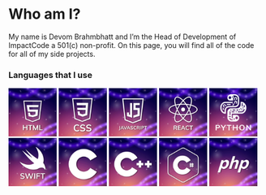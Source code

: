 <div>
  <h1>Who am I?</h1>
  
  <p>My name is Devom Brahmbhatt and I’m the Head of Development of ImpactCode a 501(c) non-profit. On this page, you will find all of the code for all of my side projects.</p>
  
  <h3>Languages that I use</h3>
  <div style="display: inline;">
    <img src="Images/HTML.png" alt="HTML" width="95"/>
    <img src="Images/CSS.png" alt="CSS" width="95"/>
    <img src="Images/JS.png" alt="JavaScript" width="95"/>
    <img src="Images/REACT.png" alt="ReactJS" width="95"/>
    <img src="Images/PYTHON.png" alt="Python" width="95"/>
    <img src="Images/SWIFT.png" alt="Swift" width="95"/>
    <img src="Images/C.png" alt="C" width="95"/>
    <img src="Images/C++.png" alt="C++" width="95"/>
    <img src="Images/C_Sharp.png" alt="C#" width="95"/>
    <img src="Images/PHP.png" alt="PHP" width="95"/>
  </div>
</div>
